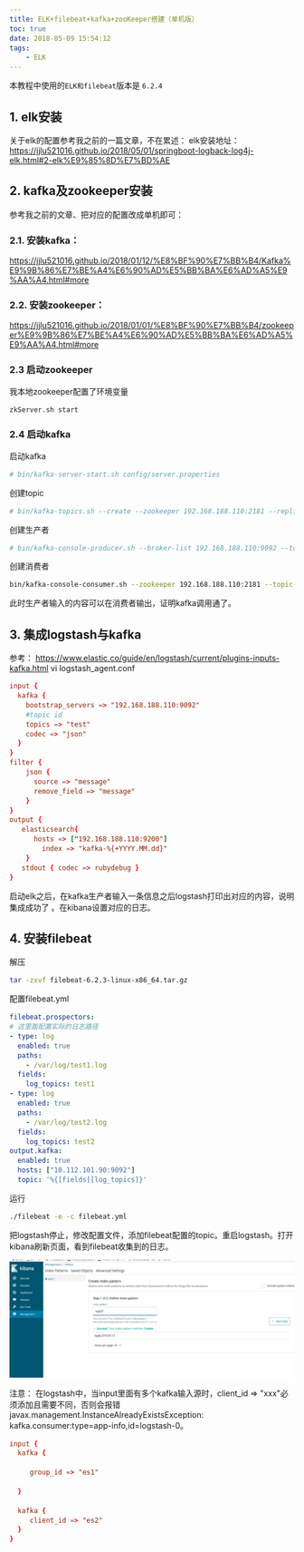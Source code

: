 ```yaml
---
title: ELK+filebeat+kafka+zooKeeper搭建（单机版）
toc: true
date: 2018-05-09 15:54:12
tags:
    - ELK
---
```

本教程中使用的`ELK和filebeat`版本是 `6.2.4`

## 1. elk安装
关于elk的配置参考我之前的一篇文章，不在累述：
elk安装地址：
https://jjlu521016.github.io/2018/05/01/springboot-logback-log4j-elk.html#2-elk%E9%85%8D%E7%BD%AE
<!-- more -->
## 2. kafka及zookeeper安装
参考我之前的文章、把对应的配置改成单机即可：
### 2.1. 安装kafka：
 https://jjlu521016.github.io/2018/01/12/%E8%BF%90%E7%BB%B4/Kafka%E9%9B%86%E7%BE%A4%E6%90%AD%E5%BB%BA%E6%AD%A5%E9%AA%A4.html#more

### 2.2. 安装zookeeper：
https://jjlu521016.github.io/2018/01/01/%E8%BF%90%E7%BB%B4/zookeeper%E9%9B%86%E7%BE%A4%E6%90%AD%E5%BB%BA%E6%AD%A5%E9%AA%A4.html#more

### 2.3 启动zookeeper
我本地zookeeper配置了环境变量
```sh
zkServer.sh start
```
### 2.4 启动kafka
启动kafka
```sh
# bin/kafka-server-start.sh config/server.properties
```
创建topic
```sh
# bin/kafka-topics.sh --create --zookeeper 192.168.188.110:2181 --replication-factor 1 --partitions 1 --topic test 
```
创建生产者
```sh
# bin/kafka-console-producer.sh --broker-list 192.168.188.110:9092 --topic test 
```
创建消费者
```sh
bin/kafka-console-consumer.sh --zookeeper 192.168.188.110:2181 --topic test --from-beginning
```
此时生产者输入的内容可以在消费者输出，证明kafka调用通了。

## 3. 集成logstash与kafka
参考：
https://www.elastic.co/guide/en/logstash/current/plugins-inputs-kafka.html
vi logstash_agent.conf
```conf
input {
  kafka {
    bootstrap_servers => "192.168.188.110:9092"
    #topic id
    topics => "test"
    codec => "json"
  }
}
filter {
    json {
      source => "message"
      remove_field => "message"
    }
}
output {
   elasticsearch{
      hosts => ["192.168.188.110:9200"]
	    index => "kafka-%{+YYYY.MM.dd}"
    }
   stdout { codec => rubydebug }
}

```
启动elk之后，在kafka生产者输入一条信息之后logstash打印出对应的内容，说明集成成功了
。在kibana设置对应的日志。

## 4. 安装filebeat
解压
```sh
tar -zxvf filebeat-6.2.3-linux-x86_64.tar.gz
```
配置filebeat.yml
```yml
filebeat.prospectors:
# 这里面配置实际的日志路径
- type: log
  enabled: true
  paths:
    - /var/log/test1.log
  fields:
    log_topics: test1
- type: log
  enabled: true
  paths:
    - /var/log/test2.log
  fields:
    log_topics: test2
output.kafka:
  enabled: true
  hosts: ["10.112.101.90:9092"]
  topic: '%{[fields][log_topics]}'
```
运行
```sh
./filebeat -e -c filebeat.yml
```
把logstash停止，修改配置文件，添加filebeat配置的topic。重启logstash。打开kibana刷新页面，看到filebeat收集到的日志。

![](https://github.com/jjlu521016/myblog/blob/master/source/image/resource/kibana1.png)

注意：
在logstash中，当input里面有多个kafka输入源时，client_id => "xxx"必须添加且需要不同，否则会报错javax.management.InstanceAlreadyExistsException: kafka.consumer:type=app-info,id=logstash-0。
```conf
input {
  kafka {
    
     group_id => "es1"
   
  }
 
  kafka {
     client_id => "es2"
  }
}
```